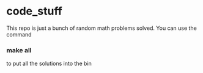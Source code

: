 # code_stuff


 This repo is just a bunch of random math problems solved. You can use the command 

 ### make all

 to put all the solutions into the bin

